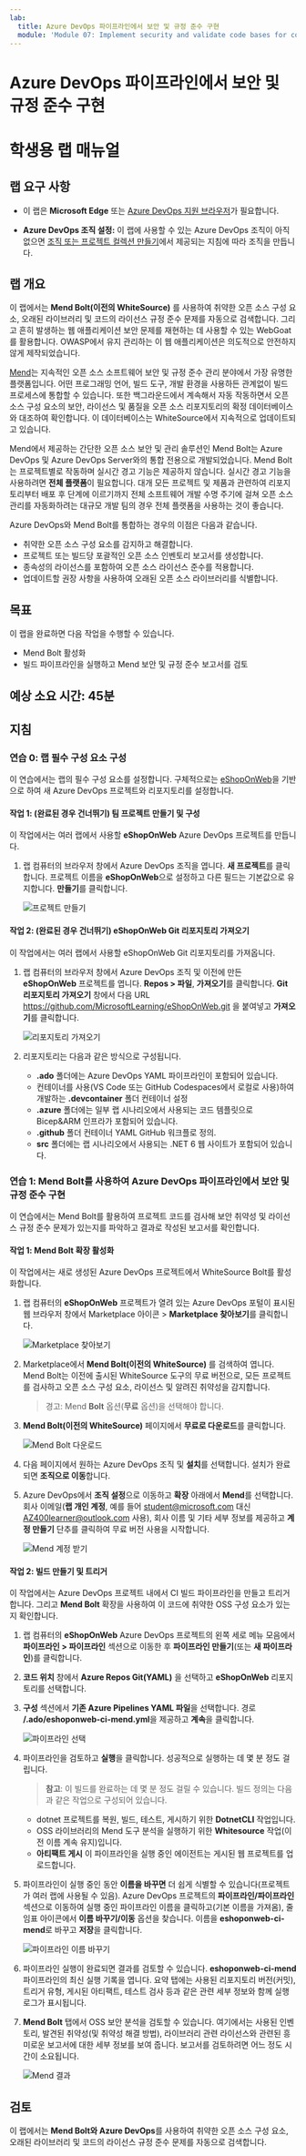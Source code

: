 ```yaml
---
lab:
  title: Azure DevOps 파이프라인에서 보안 및 규정 준수 구현
  module: 'Module 07: Implement security and validate code bases for compliance'
---
```


# <a name="implement-security-and-compliance-in-an-azure-devops-pipeline"></a>Azure DevOps 파이프라인에서 보안 및 규정 준수 구현

# <a name="student-lab-manual"></a>학생용 랩 매뉴얼

## <a name="lab-requirements"></a>랩 요구 사항

- 이 랩은 **Microsoft Edge** 또는 [Azure DevOps 지원 브라우저](https://learn.microsoft.com/azure/devops/server/compatibility?view=azure-devops#web-portal-supported-browsers)가 필요합니다.

- **Azure DevOps 조직 설정:** 이 랩에 사용할 수 있는 Azure DevOps 조직이 아직 없으면 [조직 또는 프로젝트 컬렉션 만들기](https://learn.microsoft.com/azure/devops/organizations/accounts/create-organization?view=azure-devops)에서 제공되는 지침에 따라 조직을 만듭니다.

## <a name="lab-overview"></a>랩 개요

이 랩에서는 **Mend Bolt(이전의 WhiteSource)** 를 사용하여 취약한 오픈 소스 구성 요소, 오래된 라이브러리 및 코드의 라이선스 규정 준수 문제를 자동으로 검색합니다. 그리고 흔히 발생하는 웹 애플리케이션 보안 문제를 재현하는 데 사용할 수 있는 WebGoat를 활용합니다. OWASP에서 유지 관리하는 이 웹 애플리케이션은 의도적으로 안전하지 않게 제작되었습니다.

[Mend](https://www.mend.io/)는 지속적인 오픈 소스 소프트웨어 보안 및 규정 준수 관리 분야에서 가장 유명한 플랫폼입니다. 어떤 프로그래밍 언어, 빌드 도구, 개발 환경을 사용하든 관계없이 빌드 프로세스에 통합할 수 있습니다. 또한 백그라운드에서 계속해서 자동 작동하면서 오픈 소스 구성 요소의 보안, 라이선스 및 품질을 오픈 소스 리포지토리의 확정 데이터베이스와 대조하여 확인합니다. 이 데이터베이스는 WhiteSource에서 지속적으로 업데이트되고 있습니다.

Mend에서 제공하는 간단한 오픈 소스 보안 및 관리 솔루션인 Mend Bolt는 Azure DevOps 및 Azure DevOps Server와의 통합 전용으로 개발되었습니다. Mend Bolt는 프로젝트별로 작동하며 실시간 경고 기능은 제공하지 않습니다. 실시간 경고 기능을 사용하려면 **전체 플랫폼**이 필요합니다. 대개 모든 프로젝트 및 제품과 관련하여 리포지토리부터 배포 후 단계에 이르기까지 전체 소프트웨어 개발 수명 주기에 걸쳐 오픈 소스 관리를 자동화하려는 대규모 개발 팀의 경우 전체 플랫폼을 사용하는 것이 좋습니다.

Azure DevOps와 Mend Bolt를 통합하는 경우의 이점은 다음과 같습니다.

- 취약한 오픈 소스 구성 요소를 감지하고 해결합니다.
- 프로젝트 또는 빌드당 포괄적인 오픈 소스 인벤토리 보고서를 생성합니다.
- 종속성의 라이선스를 포함하여 오픈 소스 라이선스 준수를 적용합니다.
- 업데이트할 권장 사항을 사용하여 오래된 오픈 소스 라이브러리를 식별합니다.

## <a name="objectives"></a>목표

이 랩을 완료하면 다음 작업을 수행할 수 있습니다.

- Mend Bolt 활성화
- 빌드 파이프라인을 실행하고 Mend 보안 및 규정 준수 보고서를 검토

## <a name="estimated-timing-45-minutes"></a>예상 소요 시간: 45분

## <a name="instructions"></a>지침

### <a name="exercise-0-configure-the-lab-prerequisites"></a>연습 0: 랩 필수 구성 요소 구성

이 연습에서는 랩의 필수 구성 요소를 설정합니다. 구체적으로는 [eShopOnWeb](https://dev.azure.com/unhueteb/_git/eshopweb-az400)을 기반으로 하여 새 Azure DevOps 프로젝트와 리포지토리를 설정합니다.

#### <a name="task-1--skip-if-done-create-and-configure-the-team-project"></a>작업 1: (완료된 경우 건너뛰기) 팀 프로젝트 만들기 및 구성

이 작업에서는 여러 랩에서 사용할 **eShopOnWeb** Azure DevOps 프로젝트를 만듭니다.

1.  랩 컴퓨터의 브라우저 창에서 Azure DevOps 조직을 엽니다. **새 프로젝트**를 클릭합니다. 프로젝트 이름을 **eShopOnWeb**으로 설정하고 다른 필드는 기본값으로 유지합니다. **만들기**를 클릭합니다.

    ![프로젝트 만들기](images/create-project.png)

#### <a name="task-2--skip-if-done-import-eshoponweb-git-repository"></a>작업 2: (완료된 경우 건너뛰기) eShopOnWeb Git 리포지토리 가져오기

이 작업에서는 여러 랩에서 사용할 eShopOnWeb Git 리포지토리를 가져옵니다.

1.  랩 컴퓨터의 브라우저 창에서 Azure DevOps 조직 및 이전에 만든 **eShopOnWeb** 프로젝트를 엽니다. **Repos > 파일**, **가져오기**를 클릭합니다. **Git 리포지토리 가져오기** 창에서 다음 URL https://github.com/MicrosoftLearning/eShopOnWeb.git 을 붙여넣고 **가져오기**를 클릭합니다.

    ![리포지토리 가져오기](images/import-repo.png)

1.  리포지토리는 다음과 같은 방식으로 구성됩니다.
    - **.ado** 폴더에는 Azure DevOps YAML 파이프라인이 포함되어 있습니다.
    - 컨테이너를 사용(VS Code 또는 GitHub Codespaces에서 로컬로 사용)하여 개발하는 **.devcontainer** 폴더 컨테이너 설정
    - **.azure** 폴더에는 일부 랩 시나리오에서 사용되는 코드 템플릿으로 Bicep&ARM 인프라가 포함되어 있습니다.
    - **.github** 폴더 컨테이너 YAML GitHub 워크플로 정의.
    - **src** 폴더에는 랩 시나리오에서 사용되는 .NET 6 웹 사이트가 포함되어 있습니다.

### <a name="exercise-1-implement-security-and-compliance-in-an-azure-devops-pipeline-by-using-mend-bolt"></a>연습 1: Mend Bolt를 사용하여 Azure DevOps 파이프라인에서 보안 및 규정 준수 구현

이 연습에서는 Mend Bolt를 활용하여 프로젝트 코드를 검사해 보안 취약성 및 라이선스 규정 준수 문제가 있는지를 파악하고 결과로 작성된 보고서를 확인합니다.

#### <a name="task-1-activate-mend-bolt-extension"></a>작업 1: Mend Bolt 확장 활성화

이 작업에서는 새로 생성된 Azure DevOps 프로젝트에서 WhiteSource Bolt를 활성화합니다.

1.  랩 컴퓨터의 **eShopOnWeb** 프로젝트가 열려 있는 Azure DevOps 포털이 표시된 웹 브라우저 창에서 Marketplace 아이콘 > **Marketplace 찾아보기**를 클릭합니다.

    ![Marketplace 찾아보기](images/browse-marketplace.png)

1.  Marketplace에서 **Mend Bolt(이전의 WhiteSource)** 를 검색하여 엽니다. Mend Bolt는 이전에 출시된 WhiteSource 도구의 무료 버전으로, 모든 프로젝트를 검사하고 오픈 소스 구성 요소, 라이선스 및 알려진 취약성을 감지합니다.

    > 경고: Mend **Bolt** 옵션(**무료** 옵션)을 선택해야 합니다.

1.  **Mend Bolt(이전의 WhiteSource)** 페이지에서 **무료로 다운로드**를 클릭합니다.

    ![Mend Bolt 다운로드](images/mend-bolt.png)

1.  다음 페이지에서 원하는 Azure DevOps 조직 및 **설치**를 선택합니다. 설치가 완료되면 **조직으로 이동**합니다.

1.  Azure DevOps에서 **조직 설정**으로 이동하고 **확장** 아래에서 **Mend**를 선택합니다. 회사 이메일(**랩 개인 계정**, 예를 들어 student@microsoft.com 대신 AZ400learner@outlook.com 사용), 회사 이름 및 기타 세부 정보를 제공하고 **계정 만들기** 단추를 클릭하여 무료 버전 사용을 시작합니다.

    ![Mend 계정 받기](images/mend-account.png)


#### <a name="task-2-create-and-trigger-a-build"></a>작업 2: 빌드 만들기 및 트리거

이 작업에서는 Azure DevOps 프로젝트 내에서 CI 빌드 파이프라인을 만들고 트리거합니다. 그리고 **Mend Bolt** 확장을 사용하여 이 코드에 취약한 OSS 구성 요소가 있는지 확인합니다.

1.  랩 컴퓨터의 **eShopOnWeb** Azure DevOps 프로젝트의 왼쪽 세로 메뉴 모음에서 **파이프라인 > 파이프라인** 섹션으로 이동한 후 **파이프라인 만들기**(또는 **새 파이프라인**)를 클릭합니다.

1.  **코드 위치** 창에서 **Azure Repos Git(YAML)** 을 선택하고 **eShopOnWeb** 리포지토리를 선택합니다.

1.  **구성** 섹션에서 **기존 Azure Pipelines YAML 파일**을 선택합니다. 경로 **/.ado/eshoponweb-ci-mend.yml**을 제공하고 **계속**을 클릭합니다.

    ![파이프라인 선택](images/select-pipeline.png)

1.  파이프라인을 검토하고 **실행**을 클릭합니다. 성공적으로 실행하는 데 몇 분 정도 걸립니다.
    > **참고**: 이 빌드를 완료하는 데 몇 분 정도 걸릴 수 있습니다. 빌드 정의는 다음과 같은 작업으로 구성되어 있습니다.
    - dotnet 프로젝트를 복원, 빌드, 테스트, 게시하기 위한 **DotnetCLI** 작업입니다.
    - OSS 라이브러리의 Mend 도구 분석을 실행하기 위한 **Whitesource** 작업(이전 이름 계속 유지)입니다.
    - **아티팩트 게시** 이 파이프라인을 실행 중인 에이전트는 게시된 웹 프로젝트를 업로드합니다.

1.  파이프라인이 실행 중인 동안 **이름을 바꾸면** 더 쉽게 식별할 수 있습니다(프로젝트가 여러 랩에 사용될 수 있음). Azure DevOps 프로젝트의 **파이프라인/파이프라인** 섹션으로 이동하여 실행 중인 파이프라인 이름을 클릭하고(기본 이름을 가져옴), 줄임표 아이콘에서 **이름 바꾸기/이동** 옵션을 찾습니다. 이름을 **eshoponweb-ci-mend**로 바꾸고 **저장**을 클릭합니다.

    ![파이프라인 이름 바꾸기](images/rename-pipeline.png)

1.  파이프라인 실행이 완료되면 결과를 검토할 수 있습니다. **eshoponweb-ci-mend** 파이프라인의 최신 실행 기록을 엽니다. 요약 탭에는 사용된 리포지토리 버전(커밋), 트리거 유형, 게시된 아티팩트, 테스트 검사 등과 같은 관련 세부 정보와 함께 실행 로그가 표시됩니다.

1. **Mend Bolt** 탭에서 OSS 보안 분석을 검토할 수 있습니다. 여기에서는 사용된 인벤토리, 발견된 취약성(및 취약성 해결 방법), 라이브러리 관련 라이선스와 관련된 흥미로운 보고서에 대한 세부 정보를 보여 줍니다. 보고서를 검토하려면 어느 정도 시간이 소요됩니다.

    ![Mend 결과](images/mend-results.png)

## <a name="review"></a>검토

이 랩에서는 **Mend Bolt와 Azure DevOps**를 사용하여 취약한 오픈 소스 구성 요소, 오래된 라이브러리 및 코드의 라이선스 규정 준수 문제를 자동으로 검색합니다.
